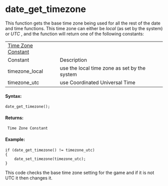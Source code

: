 # date_get_timezone

This function gets the base time zone being used for all the rest of the
date and time functions. This time zone can either be *local* (as set by
the system) or *UTC* , and the function will return one of the following
constants:

|                                                                                                                               |                                              |
|-------------------------------------------------------------------------------------------------------------------------------|----------------------------------------------|
|  [Time Zone Constant](../../../../../GameMaker_Language/GML_Reference/Maths_And_Numbers/Date_And_Time/date_get_timezone)  |                                              |
| Constant                                                                                                                      | Description                                  |
|  timezone_local                                                                                                               | use the local time zone as set by the system |
|  timezone_utc                                                                                                                 | use Coordinated Universal Time               |

#### Syntax:

``` gml
date_get_timezone();
```

#### Returns:

``` gml
 Time Zone Constant
```

#### Example:

``` gml
if (date_get_timezone() != timezone_utc)
{
    date_set_timezone(timezone_utc);
}
```

This code checks the base time zone setting for the game and if it is
not UTC it then changes it.
